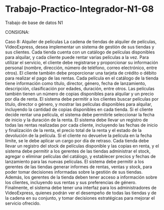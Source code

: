 # Trabajo-Practico-Integrador-N1-G8
Trabajo de base de datos N1

CONSIGNA:

Caso 8: Alquiler de películas
La cadena de tiendas de alquiler de películas, VideoExpress, desea implementar un sistema
de gestión de sus tiendas y sus clientes. Cada tienda cuenta con un catálogo de películas
disponibles para alquilar, y cada cliente puede rentar varias películas a la vez.
Para utilizar el servicio, el cliente debe registrarse y proporcionar su información personal
(nombre, dirección, número de teléfono, correo electrónico, entre otros). El cliente también
debe proporcionar una tarjeta de crédito o débito para realizar el pago de las rentas.
Cada película en el catálogo de la tienda tiene información como título, director, género,
fecha de lanzamiento, descripción, clasificación por edades, duración, entre otros. Las
películas también tienen un número de copias disponibles para alquilar y un precio por día
de renta.
El sistema debe permitir a los clientes buscar películas por título, director o género, y
mostrar las películas disponibles para alquilar, incluyendo la cantidad de copias disponibles
en cada tienda. Si el cliente decide rentar una película, el sistema debe permitirle
seleccionar la fecha de inicio y la duración de la renta.
El sistema debe llevar un registro de todas las rentas realizadas por cada cliente, incluyendo
las fechas de inicio y finalización de la renta, el precio total de la renta y el estado de la
devolución de la película. Si el cliente no devuelve la película en la fecha límite, se le debe
aplicar un cargo por día de retraso.
Cada tienda debe llevar un registro del stock de películas disponible y las copias en renta, y
el sistema debe permitir a los gerentes de las tiendas administrar el stock, agregar o
eliminar películas del catálogo, y establecer precios y fechas de lanzamiento para las
nuevas películas.
El sistema debe permitir a los gerentes de las tiendas generar informes de rentas, ventas y
stock, para poder tomar decisiones informadas sobre la gestión de sus tiendas. Además, los
gerentes de la tienda deben tener acceso a información sobre los clientes, incluyendo sus
rentas y sus preferencias de género.
Finalmente, el sistema debe tener una interfaz para los administradores de VideoExpress,
quienes podrán ver el desempeño de todas las tiendas y de la cadena en su conjunto, y
tomar decisiones estratégicas para mejorar el servicio ofrecido.
